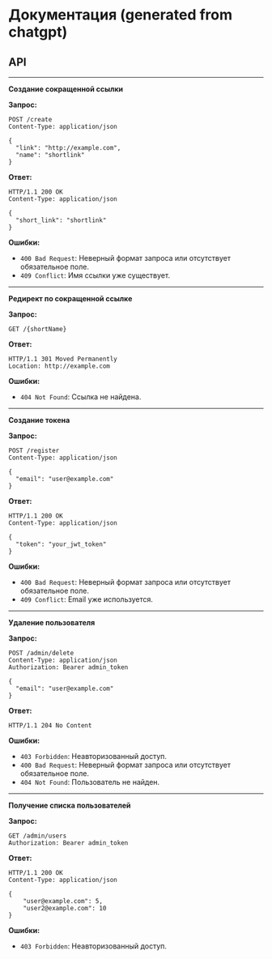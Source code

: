 
# Документация (generated from chatgpt)

## API

---

**Создание сокращенной ссылки**

**Запрос:**

```
POST /create
Content-Type: application/json

{
  "link": "http://example.com",
  "name": "shortlink"
}
```

**Ответ:**

```
HTTP/1.1 200 OK
Content-Type: application/json

{
  "short_link": "shortlink"
}
```

**Ошибки:**

- `400 Bad Request`: Неверный формат запроса или отсутствует обязательное поле.
- `409 Conflict`: Имя ссылки уже существует.

---

**Редирект по сокращенной ссылке**

**Запрос:**

```
GET /{shortName}
```

**Ответ:**

```
HTTP/1.1 301 Moved Permanently
Location: http://example.com
```

**Ошибки:**

- `404 Not Found`: Ссылка не найдена.

---

**Создание токена**

**Запрос:**

```
POST /register
Content-Type: application/json

{
  "email": "user@example.com"
}
```

**Ответ:**

```
HTTP/1.1 200 OK
Content-Type: application/json

{
  "token": "your_jwt_token"
}
```

**Ошибки:**

- `400 Bad Request`: Неверный формат запроса или отсутствует обязательное поле.
- `409 Conflict`: Email уже используется.

---

**Удаление пользователя**

**Запрос:**

```
POST /admin/delete
Content-Type: application/json
Authorization: Bearer admin_token

{
  "email": "user@example.com"
}
```

**Ответ:**

```
HTTP/1.1 204 No Content
```

**Ошибки:**

- `403 Forbidden`: Неавторизованный доступ.
- `400 Bad Request`: Неверный формат запроса или отсутствует обязательное поле.
- `404 Not Found`: Пользователь не найден.

---

**Получение списка пользователей**

**Запрос:**

```
GET /admin/users
Authorization: Bearer admin_token
```

**Ответ:**

```
HTTP/1.1 200 OK
Content-Type: application/json

{
    "user@example.com": 5,
    "user2@example.com": 10
}
```

**Ошибки:**

- `403 Forbidden`: Неавторизованный доступ.
